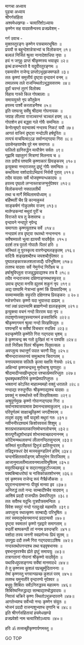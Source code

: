 मागचा अध्याय  
पुढचा अध्याय  
श्रीगर्गसंहिता  
अश्वमेधखण्डः - चत्वारिंशोऽध्यायः  
कृष्णेन सह यादवसैन्यस्य व्रजप्रवेशम् -  
  
गर्ग उवाच -  
मुक्तस्तुरङ्गः कृष्णेन पत्रचामरभूषितः ॥  
प्रययौ स बहून्देशान्नेत्राभ्यां च विलोकयन् ॥१॥  
बल्वलं निर्जितं श्रुत्वा नानादेशाधिपा नृपाः ॥  
हयं न जगृहुः प्राप्तं श्रीकृष्णस्य भयान्नृप ॥२॥  
इत्थं व्रजन्भारते वै यदुवीरतुरङ्गमः ॥  
एकमासेन राजेन्द्र प्राप्तोऽभूद्‌व्रजमण्डले ॥३॥  
ततः कृष्णां समुत्तीर्य दृष्ट्वा वृन्दावनं वनम् ॥  
तमालस्य तले राजन्स्थितोऽभूद्धयसत्तमः ॥४॥  
दूर्वां चरन्तं तुरगं विलोक्य  
     विहाय गास्ते किल गोपबालाः ॥  
समाययुस्ते नृप कौतुकेन  
     हयस्य पार्श्वे करताडनैश्च ॥५॥  
इति पश्यत्सु सर्वेषु श्रीदामा गोपनायकः ॥  
जग्राह लीलया राजञ्चरन्तं चञ्चलं हयम् ॥६॥  
गोपाशेन हयं बद्ध्वा गले गोपैः समन्वितः ॥  
केनोत्सृष्टो वदन्वाक्यं नन्दस्य निकटं ययौ ॥७॥  
आगतं वाजिनं दृष्ट्वा नन्दोऽपि हर्षपूरितः ॥  
तत्पत्रं वाचयित्वाऽऽह सर्वान्गद्‌गदया गिरा ॥८॥  
उग्रसेनहयश्चैष पुरे मम समागतः ॥  
पालितो ह्यनिरुद्धेन मत्पौत्रेण सर्वतः ॥९॥  
गृह्णामि यज्ञतुरगं मित्राणां मिलनाय च ॥  
ततः प्रपौत्रं पश्यामि कृष्णाकारं प्रियङ्करम् ॥१०॥  
इत्युक्त्वा नन्दराजस्तु द्र्ष्टुं गोपैः समन्वितः ॥  
कथयित्वा यशोदाग्रेऽभिप्रायं निर्ययौ पुरात् ॥११॥  
तदैव यादवाः सर्वे भोजवृष्ण्यन्धकादयः ॥  
हयस्य पृष्ठतो लग्नास्तत्राजग्मुर्नृपेश्वर ॥१२॥  
विलोकयन्तो नयपालतीर्थे  
     तथा च मार्गे मिथिलामयोध्याम् ॥  
बर्हिष्मतीं चैव हि कान्यकुब्जं  
     साङ्कर्षणं गोकुलमेव राजन् ॥१३॥  
मार्तण्डकन्यां मथुरां पुरीं च  
     विराजते यत्र तु केशवश्च ॥  
वृन्दावने नन्दपुरे नृपेन्द्र  
     समागताः कृष्णयुताश्च सर्वे ॥१४॥  
नन्दग्रामं तत्र दृष्ट्वा रथस्थो नन्दनन्दनः ॥  
सर्वेषामग्रतो भूत्वा ह्याययौ यादवैर्वृतः ॥१५॥  
ददर्श तत्र पुरतो गोपालैः पितरं हरिः ॥  
संस्थितं तु पुरस्कृत्य वारणेन्द्रमलङ्कृतम् ॥१६॥  
वादित्रैः शङ्खशब्दैश्च जयशब्दैर्नृपेश्वर ॥  
पुष्पालङ्कारकलशलाजाद्यैः परिभूषितम् ॥१७॥  
ततश्च यादवाः सर्वे नेमुर्नन्दं निरीक्ष्य च ॥  
हर्षाश्रुविप्लुता राजन्नुद्धवाद्याश्च तत्र वै ॥१८॥  
तदैव नन्दराजस्य दक्षिणाङ्गमथास्फुरत् ॥  
उवाच दृष्ट्वा मनसि ह्युत्तमं शकुनं नृप ॥१९॥  
अद्य पश्यामि नेत्राभ्यां कृष्णं किं प्रियवादिनम् ॥  
यस्मान्ममाक्षिः स्फुरति दक्षिणश्च प्रियङ्करः ॥ २०॥  
मन्नेत्रगोचरः कृष्णो यदा भूयात्तदा ह्यह्यम् ॥  
गवां लक्षं प्रदास्यामि ब्राह्मणेभ्यो ह्यलङ्कृतम् ॥२१॥  
इत्युक्त्वा वचनं नन्दो विरराम यदा नृप ॥  
तदाशृणोत्स्वपुत्रस्यागमनं व्रजवासिभिः ॥२२॥  
श्रीकृष्णागमनं श्रुत्वा नन्दो विरहविप्लुतः ॥  
पश्यन्हरिं च सर्वेषां विचचार रुदन्निव ॥२३॥  
वदन्कृष्णेति कृष्णेति गिरा गद्‌गदया भृशम् ॥  
हे कृष्णचन्द्र क्व गतो दुःखितं मां न पश्यसि ॥२४॥  
ततो निरीक्ष्य पितरं श्रीकृष्णः पितृवत्सलः ॥  
अवप्लुत्य रथात्तूर्णं पपात चरणौ पितुः ॥२५॥  
श्रीनन्दराजस्तनयं समुत्थाप्य चिरागतम् ॥  
स्नापयामास सलिलैः कृत्वा वक्षसि नेत्रयोः ॥२६॥  
अक्षिभ्यां कृष्णचन्द्रस्तु मुमोचाश्रु घृणातुरः ॥  
श्रीदामादीन्सखीन्दृष्ट्वा पश्चात्प्रेमपरिप्लुतः ॥२७॥  
पृथक्पृथक्परिरेभे कृष्णप्रेमपरिप्लुप्तः ॥  
भक्तानां कोऽस्ति माहात्म्यमहो वक्तुं धरातले ॥२८॥  
नन्दाद्या रुरुदुर्गोपाः श्रीकृष्णाद्याश्च यादवाः ॥  
प्रवक्तुं न समर्थास्ते सर्वे विरहविक्लवाः ॥२९॥  
अश्रुपूर्णमुखः कृष्णो गोपान्गद्‌गदया गिरा ॥  
सर्वानाश्वासयामास प्रेमानन्दसमाकुलान् ॥३०॥  
परिपूर्णतमं साक्षाच्छ्रीकृष्णं जगदीश्वरम् ॥  
तादृशं ददृशुः सर्वे यादृशो मथुरां गतः ॥३१॥  
नवीननीरदश्यामं किशोरवयसं शिशुम् ॥  
शरत्प्रभातकमलकान्तिमोचनलोचनम् ॥३२॥  
शरत्पूर्णेन्न्दुशोभाढ्यं शोभास्वाच्छादनाननम् ॥  
कोटिमन्मथलावण्यं लीलानन्दितसुन्दरम् ॥३३॥  
सस्मितं मुरलीहस्तं द्विभुजं ह्यतिसुन्दरम् ॥  
तडिद्वस्त्रधरं देवं मत्स्यकुण्डलिनं हरिम् ॥३४॥  
चन्दनोक्षितसर्वाङ्गम् कौस्तुभेन विराजितम् ॥  
आजानुमालतीमालावनमालाविभूषितम् ॥३५॥  
मयूरपिच्छचूडं च सद्‌रत्नमुकुटोज्ज्वलम् ॥  
पक्वबिम्बाधरोष्ठं च नासिकोन्नतशोभनम् ॥३६॥  
एवं कृष्णस्य राजेन्द्र रूपं नैत्रैर्व्रजौकसः ॥  
पपुरानन्दसम्मग्नाः पीयूषं मानवा इव ॥३७॥  
अनिरुद्धं ततो नन्दः साम्बादींश्चैव यादवान् ॥  
आशिषं प्रददौ राजन्प्रीतः प्रेमपरिप्लुतः ॥३८॥  
ततः सर्वैश्च यदुभिः पुत्रपौत्रसमन्वितः ॥  
विवेश स्वपुरं नन्दो गतदुःखो महामतिः ॥३९॥  
अवप्लुत्य रथात्कृष्णः साम्बाद्यैः परिभूषितः ॥  
त्वरं स्वमातुर्भवनमानन्दं प्रददन्ययौ ॥४०॥  
दृष्ट्वा स्वमातरं कृष्णो गृहद्वारे समागताम् ॥  
रुदतीं बाष्पकण्ठी तां ननाम प्ररुदन्हरिः ॥४१॥  
यशोदा तस्य जननी स्वप्राणेभ्यः प्रियं सुतम् ॥  
उपगूह्य ददौ तस्मै गिरा गद्‌गदयाऽऽशिषः ॥४२॥  
नन्दस्तथोपनन्दश्च तथा षड्‌वृषभानवः ॥  
वृषभानुवरश्चैव ह्येते द्रष्टुं समाययुः ॥४३॥  
तत्रागतानां गोपानां श्रीकृष्णो यादवैर्वृतः ॥  
यथाविध्युपसङ्गम्य सर्वेषां मानमादधे ॥४४॥  
ते तु कृष्णस्य कुशलं पप्रच्छुर्मुदिताननाः ॥  
तेषां कृष्णस्तु भगवान्पप्रच्छ कुशलं परम् ॥४५॥  
ततश्च यमुनातीरे वृन्दारण्ये नृपेश्वर ॥  
बभूवुः शिबिराः सर्वेऽनिरुद्धस्य महात्मनः ॥४६॥  
शिबिरेष्वनिरुद्धाद्या साम्बाद्याश्चोद्धवादयः ॥  
निवासं चक्रिरे कृष्णः स्थितोऽभून्नन्दपत्तने ॥४७॥  
आगतेभ्यश्च सर्वेभ्यो नन्दः कृष्णेन संयुतः ॥  
भोजनं प्रददौ राजन्पशुभ्यश्च तृणानि च ॥४८॥  
इति श्रीगर्गसंहितायां हयमेधखण्डे  
व्रजप्रवेशो नाम चत्वारिंशोऽध्यायः ॥४०॥  
  
हरिः ॐ तत्सच्छ्रीकृष्णार्पणमस्तु ॥  
  
GO TOP
